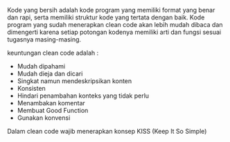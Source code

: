 Kode yang bersih adalah kode program yang memiliki format yang benar dan rapi, serta memiliki struktur kode yang tertata dengan baik. 
Kode program yang sudah menerapkan clean code akan lebih mudah dibaca dan dimengerti karena setiap potongan kodenya memiliki arti dan fungsi sesuai tugasnya masing-masing.

keuntungan clean code adalah :
- Mudah dipahami
- Mudah dieja dan dicari
- Singkat namun mendeskripsikan konten
- Konsisten
- Hindari penambahan konteks yang tidak perlu
- Menambakan komentar
- Membuat Good Function
- Gunakan konvensi

Dalam clean code wajib menerapkan konsep KISS (Keep It So Simple)
